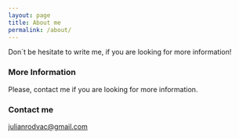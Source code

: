 ```yaml
---
layout: page
title: About me
permalink: /about/
---
```


Don´t be hesitate to write me, if you are looking for more information!

### More Information

Please, contact me if you are looking for more information.

### Contact me

[julianrodvac@gmail.com](mailto:julianrodvac@gmail.com)

